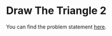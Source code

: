 # Draw The Triangle 2

You can find the problem statement [here](https://www.hackerrank.com/challenges/draw-the-triangle-2/problem?isFullScreen=false).

